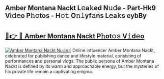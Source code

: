 ## Amber Montana Nackt L𝚎a𝚔ed N𝚞𝚍e - Part-Hk9 Vi𝚍𝚎o P𝚑𝚘tos - H𝚘𝚝 O𝚗𝚕yf𝚊ns L𝚎a𝚔s eybBy

# <h2><a href="http://kf4gkn.oniu.top/?m=Amber+Montana+Nackt">🔗👉 🔴 Amber Montana Nackt P𝚑ot𝚘𝚜 V𝚒d𝚎o</a></h2>

[![Amber Montana Nackt Nu𝚍e𝚜](https://i.imgur.com/0qMVB7G.gif)](http://kf4gkn.oniu.top/?m=Amber+Montana+Nackt)
Online influencer Amber Montana Nackt, celebrated for publishing dance and lifestyle material, consisting of performances and personal vlogs. The public persona of Amber Montana Nackt is defined by its warm and approachable energy, but the mysteries of his private life remain a captivating enigma.  
